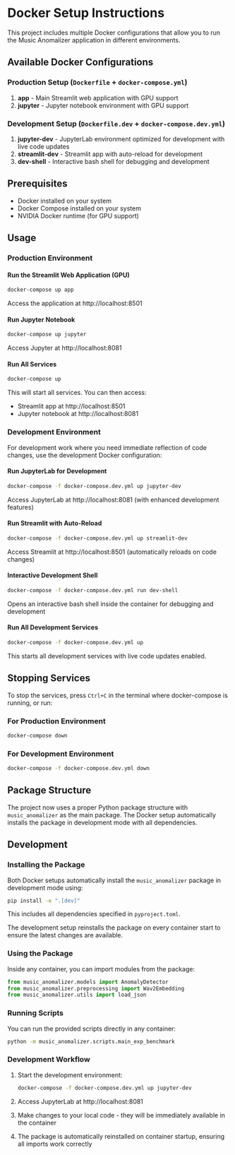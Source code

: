 # Docker Setup Instructions

This project includes multiple Docker configurations that allow you to run the Music Anomalizer application in different environments.

## Available Docker Configurations

### Production Setup (`Dockerfile` + `docker-compose.yml`)
1. **app** - Main Streamlit web application with GPU support
2. **jupyter** - Jupyter notebook environment with GPU support

### Development Setup (`Dockerfile.dev` + `docker-compose.dev.yml`)
1. **jupyter-dev** - JupyterLab environment optimized for development with live code updates
2. **streamlit-dev** - Streamlit app with auto-reload for development
3. **dev-shell** - Interactive bash shell for debugging and development

## Prerequisites

- Docker installed on your system
- Docker Compose installed on your system
- NVIDIA Docker runtime (for GPU support)

## Usage

### Production Environment

#### Run the Streamlit Web Application (GPU)

```bash
docker-compose up app
```

Access the application at http://localhost:8501

#### Run Jupyter Notebook

```bash
docker-compose up jupyter
```

Access Jupyter at http://localhost:8081

#### Run All Services

```bash
docker-compose up
```

This will start all services. You can then access:
- Streamlit app at http://localhost:8501
- Jupyter notebook at http://localhost:8081

### Development Environment

For development work where you need immediate reflection of code changes, use the development Docker configuration:

#### Run JupyterLab for Development

```bash
docker-compose -f docker-compose.dev.yml up jupyter-dev
```

Access JupyterLab at http://localhost:8081 (with enhanced development features)

#### Run Streamlit with Auto-Reload

```bash
docker-compose -f docker-compose.dev.yml up streamlit-dev
```

Access Streamlit at http://localhost:8501 (automatically reloads on code changes)

#### Interactive Development Shell

```bash
docker-compose -f docker-compose.dev.yml run dev-shell
```

Opens an interactive bash shell inside the container for debugging and development

#### Run All Development Services

```bash
docker-compose -f docker-compose.dev.yml up
```

This starts all development services with live code updates enabled.

## Stopping Services

To stop the services, press `Ctrl+C` in the terminal where docker-compose is running, or run:

### For Production Environment
```bash
docker-compose down
```

### For Development Environment
```bash
docker-compose -f docker-compose.dev.yml down
```

## Package Structure

The project now uses a proper Python package structure with `music_anomalizer` as the main package. The Docker setup automatically installs the package in development mode with all dependencies.

## Development

### Installing the Package

Both Docker setups automatically install the `music_anomalizer` package in development mode using:

```bash
pip install -e ".[dev]"
```

This includes all dependencies specified in `pyproject.toml`.

The development setup reinstalls the package on every container start to ensure the latest changes are available.

### Using the Package

Inside any container, you can import modules from the package:

```python
from music_anomalizer.models import AnomalyDetector
from music_anomalizer.preprocessing import Wav2Embedding
from music_anomalizer.utils import load_json
```

### Running Scripts

You can run the provided scripts directly in any container:

```bash
python -m music_anomalizer.scripts.main_exp_benchmark
```

### Development Workflow

1. Start the development environment:
   ```bash
   docker-compose -f docker-compose.dev.yml up jupyter-dev
   ```

2. Access JupyterLab at http://localhost:8081

3. Make changes to your local code - they will be immediately available in the container

4. The package is automatically reinstalled on container startup, ensuring all imports work correctly


